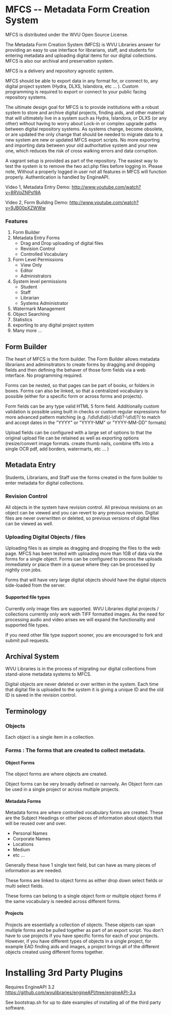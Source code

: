 
# MFCS -- Metadata Form Creation System

MFCS is distributed under the WVU Open Source License. 

The Metadata Form Creation System (MFCS) is WVU Libraries answer for providing an easy to use interface for librarians, staff, and students for entering metadata and uploading digital items for our digital collections. MFCS is also our archival and preservation system. 

MFCS is a delivery and repository agnostic system. 

MFCS should be able to export data in any format for, or connect to, any digital project system (Hydra, DLXS, Islandora, etc ... ). Custom programming is required to export or connect to your public facing repository systems. 

The ultimate design goal for MFCS is to provide institutions with a robust system to store and archive digital projects, finding aids, and other material that will ultimately live in a system such as Hydra, Islandora, or DLXS (or any other) without having to worry about Lock-in or complex upgrade paths between digital repository systems. As systems change, become obsolete, or are updated the only change that should be needed to migrate data to a new system are new or updated MFCS export scripts. No more exporting and importing data between your old authoritative system and your new one, which reduces the risk of cross walking errors and data corruption. 

A vagrant setup is provided as part of the repository. The easiest way to test the system is to remove the two acl.php files before logging in. Please note, Without a properly logged in user not all features in MFCS will function properly. Authentication is handled by EngineAPI. 

Video 1, Metadata Entry Demo:
http://www.youtube.com/watch?v=8RVqZNPsf8A

Video 2, Form Building Demo:
http://www.youtube.com/watch?v=9JB00pXZWWw

### Features

1. Form Builder
1. Metadata Entry Forms
	* Drag and Drop uploading of digital files
	* Revision Control
	* Controlled Vocabulary
1. Form Level Permissions
	* View Only
	* Editor
	* Administrators
1. System level permissions
	* Student
	* Staff
	* Librarian
	* Systems Administrator
1. Watermark Management
1. Object Searching
1. Statistics
1. exporting to any digital project system
1. Many more ... 

## Form Builder

The heart of MFCS is the form builder. The Form Builder allows metadata librarians and adminsitrators to create forms by dragging and dropping fields and then defining the behaver of those form fields via a web interface. No programming required. 

Forms can be nested, so that pages can be part of books, or folders in boxes. Forms can also be linked, so that a centralized vocabulary is possible (either for a specific form or across forms and projects). 

Form fields can be any type valid HTML 5 form field. Additionally custom validation is possible using built in checks or custom regular expressions for more advanced pattern matching (e.g. /\d\d\d\d((-\d\d)?-\d\d)?/  to match and accept dates in the "YYYY" or "YYYY-MM" or "YYYY-MM-DD" formats)

Upload fields can be configured with a large set of options to that the original upload file can be retained as well as exporting options (resize/convert image formats. create thumb nails, combine tiffs into a single OCR pdf, add borders, watermarts, etc ... )

## Metadata Entry

Students, Librarians, and Staff use the forms created in the form builder to enter metadata for digital collections. 

### Revision Control

All objects in the system have revision control. All previous revisions on an object can be viewed and you can revert to any previous revision. Digital files are never overwritten or deleted, so previous versions of digital files can be viewed as well. 

### Uploading Digital Objects / files

Uploading files is as simple as dragging and dropping the files to the web page. MFCS has been tested with uploading more than 1GB of data via the forms for a single object. Forms can be configured to process the uploads immediately or place them in a queue where they can be processed by nightly cron jobs. 

Forms that will have very large digital objects should have the digital objects side-loaded from the server. 

#### Supported file types

Currently only image files are supported. WVU Libraries digital projects / collections currently only work with TIFF formatted images. As the need for processing audio and video arises we will expand the functionality and supported file types. 

If you need other file type support sooner, you are encouraged to fork and submit pull requests. 

## Archival System

WVU Libraries is in the process of migrating our digital collections from stand-alone metadata systems to MFCS. 

Digital objects are never deleted or over written in the system. Each time that digital file is uploaded to the system it is giving a unique ID and the old ID is saved in the revision control. 

## Terminology

### Objects

Each object is a single item in a collection. 

### Forms : The forms that are created to collect metadata.

#### Object Forms

The object forms are where objects are created. 

Object forms can be very broadly defined or narrowly. An Object form can be used in a single project or across multiple projects. 

#### Metadata Forms

Metadata forms are where controlled vocabulary forms are created. These are the Subject Headings or other pieces of information about objects that will be reused over and over.

* Personal Names
* Corporate Names
* Locations
* Medium
* etc ...

Generally these have 1 single text field, but can have as many pieces of information as are needed. 

These forms are linked to object forms as either drop down select fields or multi select fields. 

These forms can belong to a single object form or multiple object forms if the same vocabulary is needed across different forms. 

#### Projects

Projects are essentially a collection of objects. These objects can span multiple forms and be pulled together as part of an export script. You don't have to use projects if you have specific forms for each of your projects. However, if you have different types of objects in a single project, for example EAD finding aids and images, a project brings all of the different objects created using different forms together.


# Installing 3rd Party Plugins

Requires EngineAPI 3.2
https://github.com/wvulibraries/engineAPI/tree/engineAPI-3.x

See bootstrap.sh for up to date examples of installing all of the third party software. 

